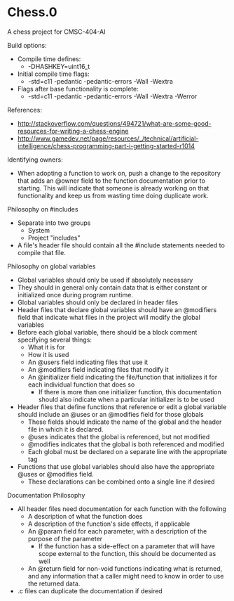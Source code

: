 Chess.0
=======
A chess project for CMSC-404-AI

Build options:
  - Compile time defines:
    - -DHASHKEY=uint16_t
  - Initial compile time flags:
    - -std=c11 -pedantic -pedantic-errors -Wall -Wextra
  - Flags after base functionality is complete:
    - -std=c11 -pedantic -pedantic-errors -Wall -Wextra -Werror
      
References:
  - http://stackoverflow.com/questions/494721/what-are-some-good-resources-for-writing-a-chess-engine
  - http://www.gamedev.net/page/resources/_/technical/artificial-intelligence/chess-programming-part-i-getting-started-r1014
  
Identifying owners:
  - When adopting a function to work on, push a change to the repository that
    adds an @owner field to the function documentation prior to starting. This
    will indicate that someone is already working on that functionality and
    keep us from wasting time doing duplicate work.

Philosophy on #includes
  - Separate into two groups
    - System <includes>
    - Project "includes"
  - A file's header file should contain all the #include statements needed to
    compile that file.
    
Philosophy on global variables
  - Global variables should only be used if absolutely necessary
  - They should in general only contain data that is either constant or 
    initialized once during program runtime.
  - Global variables should only be declared in header files
  - Header files that declare global variables should have an @modifiers field
    that indicate what files in the project will modify the global variables
  - Before each global variable, there should be a block comment specifying
    several things:
    - What it is for
    - How it is used
    - An @users field indicating files that use it
    - An @modifiers field indicating files that modify it
    - An @initializer field indicating the file/function that initializes it
      for each individual function that does so
      - If there is more than one initializer function, this documentation
        should also indicate when a particular initializer is to be used
  - Header files that define functions that reference or edit a global
    variable should include an @uses or an @modifies field for those globals
    - These fields should indicate the name of the global and the header file
      in which it is declared.
    - @uses indicates that the global is referenced, but not modified
    - @modifies indicates that the global is both referenced and modified
    - Each global must be declared on a separate line with the appropriate tag
  - Functions that use global variables should also have the appropriate @uses
    or @modifies field. 
    - These declarations can be combined onto a single line if desired
    
Documentation Philosophy
  - All header files need documentation for each function with the following
    - A description of what the function does
    - A description of the function's side effects, if applicable
    - An @param field for each parameter, with a description of the purpose of
      the parameter
      - If the function has a side-effect on a parameter that will have scope
        external to the function, this should be documented as well
    - An @return field for non-void functions indicating what is returned, and
      any information that a caller might need to know in order to use the
      returned data.
  - .c files can duplicate the documentation if desired
    
